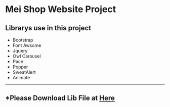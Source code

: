 Mei Shop Website Project
========================
Librarys use in this project
---------------------------
- Bootstrap
- Font Awsome
- Jquery
- Owl Carousel
- Pace
- Popper
- SweatAlert
- Animate
---------------------------
*Please Download Lib File at [Here](https://drive.google.com/open?id=1EYC6iXvmsZGmtwoZ7cTiNchrOBhAM1BV)
-------------------------------------------------------------------------------------------------------
